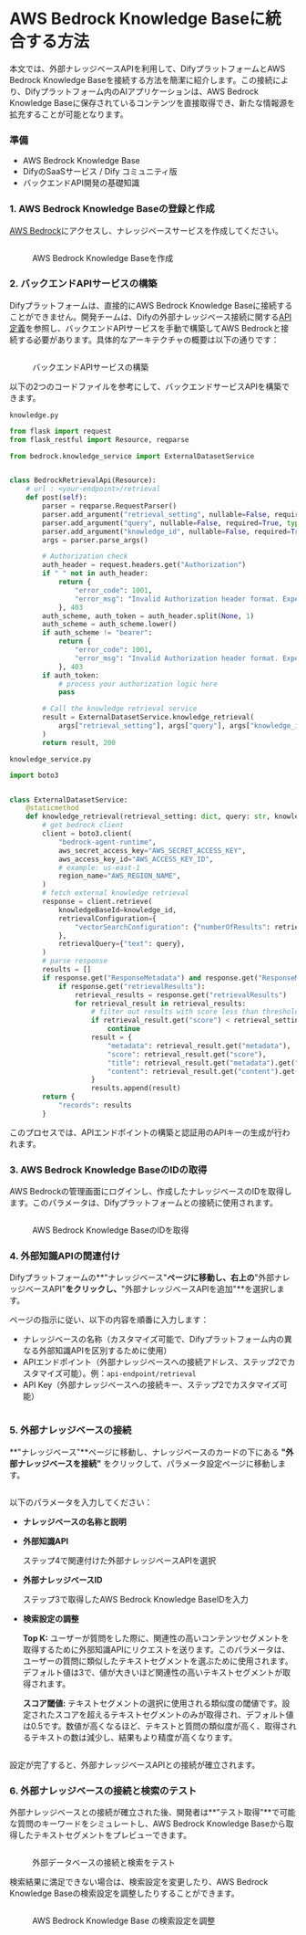 # AWS Bedrock Knowledge Baseに統合する方法

本文では、外部ナレッジベースAPIを利用して、DifyプラットフォームとAWS Bedrock Knowledge Baseを接続する方法を簡潔に紹介します。この接続により、Difyプラットフォーム内のAIアプリケーションは、AWS Bedrock Knowledge Baseに保存されているコンテンツを直接取得でき、新たな情報源を拡充することが可能となります。

### 準備

* AWS Bedrock Knowledge Base
* DifyのSaaSサービス / Dify コミュニティ版
* バックエンドAPI開発の基礎知識

### 1. AWS Bedrock Knowledge Baseの登録と作成

[AWS Bedrock](https://aws.amazon.com/bedrock/)にアクセスし、ナレッジベースサービスを作成してください。

<figure><img src="../../../zh_CN/.gitbook/assets/image (360).png" alt=""><figcaption><p>AWS Bedrock Knowledge Baseを作成</p></figcaption></figure>

### 2. バックエンドAPIサービスの構築

Difyプラットフォームは、直接的にAWS Bedrock Knowledge Baseに接続することができません。開発チームは、Difyの外部ナレッジベース接続に関する[API定義](../../guides/knowledge-base/external-knowledge-api-documentation.md)を参照し、バックエンドAPIサービスを手動で構築してAWS Bedrockと接続する必要があります。具体的なアーキテクチャの概要は以下の通りです：

<figure><img src="../../../zh_CN/.gitbook/assets/image (1) (1) (1).png" alt=""><figcaption><p>バックエンドAPIサービスの構築</p></figcaption></figure>

以下の2つのコードファイルを参考にして、バックエンドサービスAPIを構築できます。

`knowledge.py`

```python
from flask import request
from flask_restful import Resource, reqparse

from bedrock.knowledge_service import ExternalDatasetService


class BedrockRetrievalApi(Resource):
    # url : <your-endpoint>/retrieval
    def post(self):
        parser = reqparse.RequestParser()
        parser.add_argument("retrieval_setting", nullable=False, required=True, type=dict, location="json")
        parser.add_argument("query", nullable=False, required=True, type=str,)
        parser.add_argument("knowledge_id", nullable=False, required=True, type=str)
        args = parser.parse_args()

        # Authorization check
        auth_header = request.headers.get("Authorization")
        if " " not in auth_header:
            return {
                "error_code": 1001,
                "error_msg": "Invalid Authorization header format. Expected 'Bearer <api-key>' format."
            }, 403
        auth_scheme, auth_token = auth_header.split(None, 1)
        auth_scheme = auth_scheme.lower()
        if auth_scheme != "bearer":
            return {
                "error_code": 1001,
                "error_msg": "Invalid Authorization header format. Expected 'Bearer <api-key>' format."
            }, 403
        if auth_token:
            # process your authorization logic here
            pass

        # Call the knowledge retrieval service
        result = ExternalDatasetService.knowledge_retrieval(
            args["retrieval_setting"], args["query"], args["knowledge_id"]
        )
        return result, 200
```

`knowledge_service.py`

```python
import boto3


class ExternalDatasetService:
    @staticmethod
    def knowledge_retrieval(retrieval_setting: dict, query: str, knowledge_id: str):
        # get bedrock client
        client = boto3.client(
            "bedrock-agent-runtime",
            aws_secret_access_key="AWS_SECRET_ACCESS_KEY",
            aws_access_key_id="AWS_ACCESS_KEY_ID",
            # example: us-east-1
            region_name="AWS_REGION_NAME",
        )
        # fetch external knowledge retrieval
        response = client.retrieve(
            knowledgeBaseId=knowledge_id,
            retrievalConfiguration={
                "vectorSearchConfiguration": {"numberOfResults": retrieval_setting.get("top_k"), "overrideSearchType": "HYBRID"}
            },
            retrievalQuery={"text": query},
        )
        # parse response
        results = []
        if response.get("ResponseMetadata") and response.get("ResponseMetadata").get("HTTPStatusCode") == 200:
            if response.get("retrievalResults"):
                retrieval_results = response.get("retrievalResults")
                for retrieval_result in retrieval_results:
                    # filter out results with score less than threshold
                    if retrieval_result.get("score") < retrieval_setting.get("score_threshold", .0):
                        continue
                    result = {
                        "metadata": retrieval_result.get("metadata"),
                        "score": retrieval_result.get("score"),
                        "title": retrieval_result.get("metadata").get("x-amz-bedrock-kb-source-uri"),
                        "content": retrieval_result.get("content").get("text"),
                    }
                    results.append(result)
        return {
            "records": results
        }
```

このプロセスでは、APIエンドポイントの構築と認証用のAPIキーの生成が行われます。

### 3. AWS Bedrock Knowledge BaseのIDの取得

AWS Bedrockの管理画面にログインし、作成したナレッジベースのIDを取得します。このパラメータは、Difyプラットフォームとの接続に使用されます。

<figure><img src="../../../zh_CN/.gitbook/assets/image (359).png" alt=""><figcaption><p>AWS Bedrock Knowledge BaseのIDを取得</p></figcaption></figure>

### 4. 外部知識APIの関連付け

Difyプラットフォームの**"ナレッジベース"**ページに移動し、右上の**"外部ナレッジベースAPI"**をクリックし、**"外部ナレッジベースAPIを追加"**を選択します。

ページの指示に従い、以下の内容を順番に入力します：

- ナレッジベースの名称（カスタマイズ可能で、Difyプラットフォーム内の異なる外部知識APIを区別するために使用）
- APIエンドポイント（外部ナレッジベースへの接続アドレス、ステップ2でカスタマイズ可能）。例：`api-endpoint/retrieval`
- API Key（外部ナレッジベースへの接続キー、ステップ2でカスタマイズ可能）

<figure><img src="../../../zh_CN/.gitbook/assets/image (362).png" alt=""><figcaption></figcaption></figure>

### 5. 外部ナレッジベースの接続

**"ナレッジベース"**ページに移動し、ナレッジベースのカードの下にある **"外部ナレッジベースを接続"** をクリックして、パラメータ設定ページに移動します。

<figure><img src="../../../zh_CN/.gitbook/assets/image (363).png" alt=""><figcaption></figcaption></figure>

以下のパラメータを入力してください：

* **ナレッジベースの名称と説明**
* **外部知識API**

  ステップ4で関連付けた外部ナレッジベースAPIを選択

* **外部ナレッジベースID**

  ステップ3で取得したAWS Bedrock Knowledge BaseIDを入力

* **検索設定の調整**

  **Top K:** ユーザーが質問をした際に、関連性の高いコンテンツセグメントを取得するために外部知識APIにリクエストを送ります。このパラメータは、ユーザーの質問に類似したテキストセグメントを選ぶために使用されます。デフォルト値は3で、値が大きいほど関連性の高いテキストセグメントが取得されます。

  **スコア閾値:** テキストセグメントの選択に使用される類似度の閾値です。設定されたスコアを超えるテキストセグメントのみが取得され、デフォルト値は0.5です。数値が高くなるほど、テキストと質問の類似度が高く、取得されるテキストの数は減少し、結果もより精度が高くなります。

<figure><img src="../../../zh_CN/.gitbook/assets/image (364).png" alt=""><figcaption></figcaption></figure>

設定が完了すると、外部ナレッジベースAPIとの接続が確立されます。

### 6. 外部ナレッジベースの接続と検索のテスト

外部ナレッジベースとの接続が確立された後、開発者は**"テスト取得"**で可能な質問のキーワードをシミュレートし、AWS Bedrock Knowledge Baseから取得したテキストセグメントをプレビューできます。

<figure><img src="../../../zh_CN/.gitbook/assets/image (366).png" alt=""><figcaption><p>外部データベースの接続と検索をテスト</p></figcaption></figure>

検索結果に満足できない場合は、検索設定を変更したり、AWS Bedrock Knowledge Baseの検索設定を調整したりすることができます。

<figure><img src="../../../zh_CN/.gitbook/assets/image (367).png" alt=""><figcaption><p>AWS Bedrock Knowledge Base の検索設定を調整</p></figcaption></figure>
